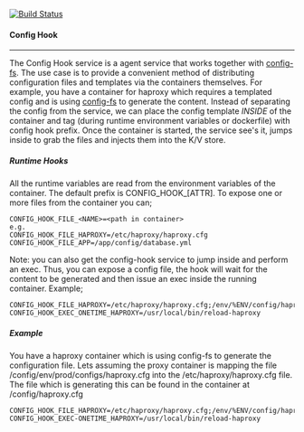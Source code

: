 [![Build Status](https://drone.io/github.com/gambol99/config-hook/status.png)](https://drone.io/github.com/gambol99/config-hook/latest)

#### **Config Hook**
-----

The Config Hook service is a agent service that works together with [config-fs](http://github.com/gambol99/config-fs). The use case is to provide a convenient method of distributing configuration files and templates via the containers themselves. For example, you have a container for haproxy which requires a templated config and is using [config-fs](http://github.com/gambol99/config-fs) to generate the content. Instead of separating the config from the service, we can place the config template *INSIDE* of the container and tag (during runtime environment variables or dockerfile) with config hook prefix. Once the container is started, the service see's it, jumps inside to grab the files and injects them into the K/V store. 

##### **Runtime Hooks**

All the runtime variables are read from the environment variables of the container. The default prefix is CONFIG_HOOK_[ATTR]. To expose one or more files from the container you can;

	CONFIG_HOOK_FILE_<NAME>=<path in container>
	e.g.
	CONFIG_HOOK_FILE_HAPROXY=/etc/haproxy/haproxy.cfg
	CONFIG_HOOK_FILE_APP=/app/config/database.yml

Note: you can also get the config-hook service to jump inside and perform an exec. Thus, you can expose a config file, the hook will wait for the content to be generated and then issue an exec inside the running container. Example;

	CONFIG_HOOK_FILE_HAPROXY=/etc/haproxy/haproxy.cfg;/env/%ENV/config/haproxy.cfg
	CONFIG_HOOK_EXEC_ONETIME_HAPROXY=/usr/local/bin/reload-haproxy

##### **Example**

You have a haproxy container which is using config-fs to generate the configuration file. Lets assuming the proxy container is mapping the file /config/env/prod/configs/haproxy.cfg into the /etc/haproxy/haproxy.cfg file. The file which is generating this can be found in the container at /config/haproxy.cfg

	CONFIG_HOOK_FILE_HAPROXY=/etc/haproxy/haproxy.cfg;/env/%ENV/config/haproxy.cfg
	CONFIG_HOOK_EXEC-ONETIME_HAPROXY=/usr/local/bin/reload-haproxy


